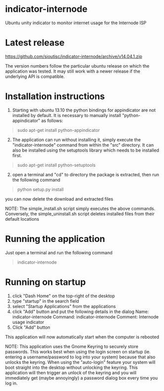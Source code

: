 indicator-internode
===================

Ubuntu unity indicator to monitor internet usage for the Internode ISP

Latest release
==============

https://github.com/sioutisc/indicator-internode/archive/v14.04.1.zip

The version numbers follow the particular ubuntu release on which the application
was tested. It may still work with a newer release if the underlying API is compatible.

Installation instructions
=========================

1. Starting with ubuntu 13.10 the python bindings for appindicator are not installed by default.
It is necessary to manually install "python-appindicator" as follows:

> sudo apt-get install python-appindicator

2. The application can run without installing it, simply execute the "indicator-internode"
command from within the "src" directory. It can also be installed using the setuptools library
which needs to be installed first.

> sudo apt-get install python-setuptools

2. open a terminal and "cd" to directory the package is extracted, then run the following command

> python setup.py install

you can now delete the download and extracted files

NOTE: The simple_install.sh script simply executes the above commands. Conversely, the simple_uninstall.sh script deletes installed files from their default locations

Running the application
=======================

Just open a terminal and run the following command

> indicator-internode

Running on startup
==================

1. click "Dash Home" on the top-right of the desktop
2. type "startup" in the search field
3. select "Startup Applications" from the applications
4. click "Add" button and put the following details in the dialog
   Name: indicator-internode
   Command: indicator-internode
   Comment: Internode usage indicator 
5. Click "Add" button

This application will now automatically start when the computer is rebooted

NOTE: This application uses the Gnome Keyring to securely store passwords. This works best when using the login screen on startup (ie. entering a username/password to log into your system) because that also unlocks the keyring. When using the "auto-login" feature your system will boot straight into the desktop without unlocking the keyring. This application will then trigger an unlock of the keyring and you will immediately get (maybe annoyingly) a password dialog box every time you log in.



